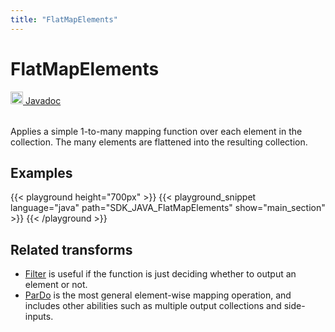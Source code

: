 ```yaml
---
title: "FlatMapElements"
---
```

<!--
Licensed under the Apache License, Version 2.0 (the "License");
you may not use this file except in compliance with the License.
You may obtain a copy of the License at

http://www.apache.org/licenses/LICENSE-2.0

Unless required by applicable law or agreed to in writing, software
distributed under the License is distributed on an "AS IS" BASIS,
WITHOUT WARRANTIES OR CONDITIONS OF ANY KIND, either express or implied.
See the License for the specific language governing permissions and
limitations under the License.
-->
# FlatMapElements
<table align="left">
    <a target="_blank" class="button"
        href="https://beam.apache.org/releases/javadoc/current/index.html?org/apache/beam/sdk/transforms/FlatMapElements.html">
      <img src="/images/logos/sdks/java.png" width="20px" height="20px"
           alt="Javadoc" />
     Javadoc
    </a>
</table>
<br><br>

Applies a simple 1-to-many mapping function over each element in the
collection. The many elements are flattened into the resulting collection.

## Examples

{{< playground height="700px" >}}
{{< playground_snippet language="java" path="SDK_JAVA_FlatMapElements" show="main_section" >}}
{{< /playground >}}

## Related transforms
* [Filter](/documentation/transforms/java/elementwise/filter) is useful if the function is just
  deciding whether to output an element or not.
* [ParDo](/documentation/transforms/java/elementwise/pardo) is the most general element-wise mapping
  operation, and includes other abilities such as multiple output collections and side-inputs.
